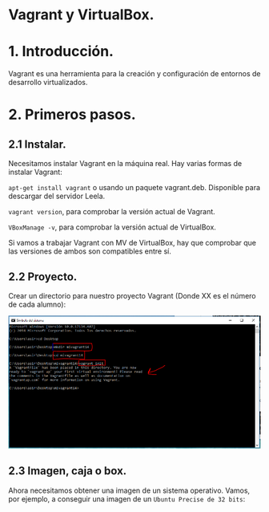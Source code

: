 # Vagrant y VirtualBox.

# 1. Introducción.

Vagrant es una herramienta para la creación y configuración de entornos
de desarrollo virtualizados.

# 2. Primeros pasos.

## 2.1 Instalar.

Necesitamos instalar Vagrant en la máquina real. Hay varias formas de instalar Vagrant:

`apt-get install vagrant` o
usando un paquete vagrant.deb. Disponible para descargar del servidor Leela.

`vagrant version`, para comprobar la versión actual de Vagrant.

`VBoxManage -v`, para comprobar la versión actual de VirtualBox.

Si vamos a trabajar Vagrant con MV de VirtualBox, hay que comprobar que las versiones de ambos son compatibles entre sí.

## 2.2 Proyecto.

Crear un directorio para nuestro proyecto Vagrant (Donde XX es el número de cada alumno):

![](./img/1.PNG)

## 2.3 Imagen, caja o box.

Ahora necesitamos obtener una imagen de un sistema operativo. Vamos, por ejemplo, a conseguir una imagen de un `Ubuntu Precise de 32 bits`:
